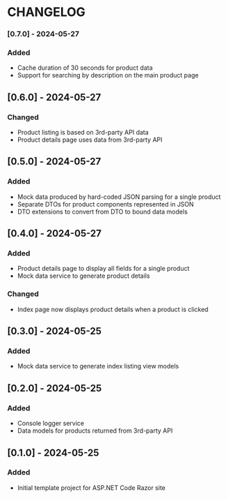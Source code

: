 # CHANGELOG

### [0.7.0] - 2024-05-27
### Added
- Cache duration of 30 seconds for product data
- Support for searching by description on the main product page

## [0.6.0] - 2024-05-27
### Changed
- Product listing is based on 3rd-party API data
- Product details page uses data from 3rd-party API

## [0.5.0] - 2024-05-27
### Added
- Mock data produced by hard-coded JSON parsing for a single product
- Separate DTOs for product components represented in JSON
- DTO extensions to convert from DTO to bound data models

## [0.4.0] - 2024-05-27
### Added
- Product details page to display all fields for a single product
- Mock data service to generate product details

### Changed
- Index page now displays product details when a product is clicked

## [0.3.0] - 2024-05-25
### Added
- Mock data service to generate index listing view models

## [0.2.0] - 2024-05-25
### Added
- Console logger service
- Data models for products returned from 3rd-party API

## [0.1.0] - 2024-05-25
### Added
- Initial template project for ASP.NET Code Razor site
